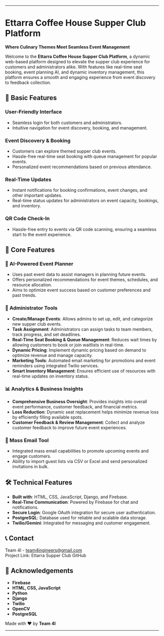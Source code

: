 

---

# Ettarra Coffee House Supper Club Platform
**Where Culinary Themes Meet Seamless Event Management**

Welcome to the **Ettarra Coffee House Supper Club Platform**, a dynamic web-based platform designed to elevate the supper club experience for customers and administrators alike. With features like real-time seat booking, event planning AI, and dynamic inventory management, this platform ensures a smooth and engaging experience from event discovery to feedback collection.

## 🔑 Basic Features

### User-Friendly Interface  
- Seamless login for both customers and administrators.
- Intuitive navigation for event discovery, booking, and management.

### Event Discovery & Booking  
- Customers can explore themed supper club events.
- Hassle-free real-time seat booking with queue management for popular events.
- Personalized event recommendations based on previous attendance.

### Real-Time Updates  
- Instant notifications for booking confirmations, event changes, and other important updates.
- Real-time status updates for administrators on event capacity, bookings, and inventory.

### QR Code Check-In  
- Hassle-free entry to events via QR code scanning, ensuring a seamless start to the event experience.

## 🌟 Core Features

### 🧠 AI-Powered Event Planner  
- Uses past event data to assist managers in planning future events.
- Offers personalized recommendations for event themes, schedules, and resource allocation.
- Aims to optimize event success based on customer preferences and past trends.

### 💼 Administrator Tools  
- **Create/Manage Events**: Allows admins to set up, edit, and categorize new supper club events.
- **Task Assignment**: Administrators can assign tasks to team members, track progress, and set deadlines.
- **Real-Time Seat Booking & Queue Management**: Reduces wait times by allowing customers to book or join waitlists in real-time.
- **Dynamic Pricing**: Implement dynamic pricing based on demand to optimize revenue and manage capacity.
- **Marketing Tools**: Automated email marketing for promotions and event reminders using integrated Twilio services.
- **Smart Inventory Management**: Ensures efficient use of resources with real-time updates on inventory status.

### 📊 Analytics & Business Insights  
- **Comprehensive Business Oversight**: Provides insights into overall event performance, customer feedback, and financial metrics.
- **Loss Reduction**: Dynamic seat replacement helps minimize revenue loss by efficiently filling available spots.
- **Customer Feedback & Review Management**: Collect and analyze customer feedback to improve future event experiences.

### 📧 Mass Email Tool  
- Integrated mass email capabilities to promote upcoming events and engage customers.
- Ability to import guest lists via CSV or Excel and send personalized invitations in bulk.

## 🛠️ Technical Features  
- **Built with**: HTML, CSS, JavaScript, Django, and Firebase.
- **Real-Time Communication**: Powered by Firebase for chat and notifications.
- **Secure Login**: Google OAuth integration for secure user authentication.
- **PostgreSQL**: Database used for reliable and scalable data storage.
- **Twilio/Gemini**: Integrated for messaging and customer engagement.

## 📞 Contact  
Team 4I - [team4ingineers@gmail.com](mailto:team4ingineers@gmail.com)  
Project Link: Ettarra Supper Club GitHub

## 🙏 Acknowledgements  
- **Firebase**  
- **HTML, CSS, JavaScript**  
- **Python**  
- **Django**  
- **Twilio**  
- **OpenCV**  
- **PostgreSQL**  

Made with ❤️ by **Team 4I**

---

